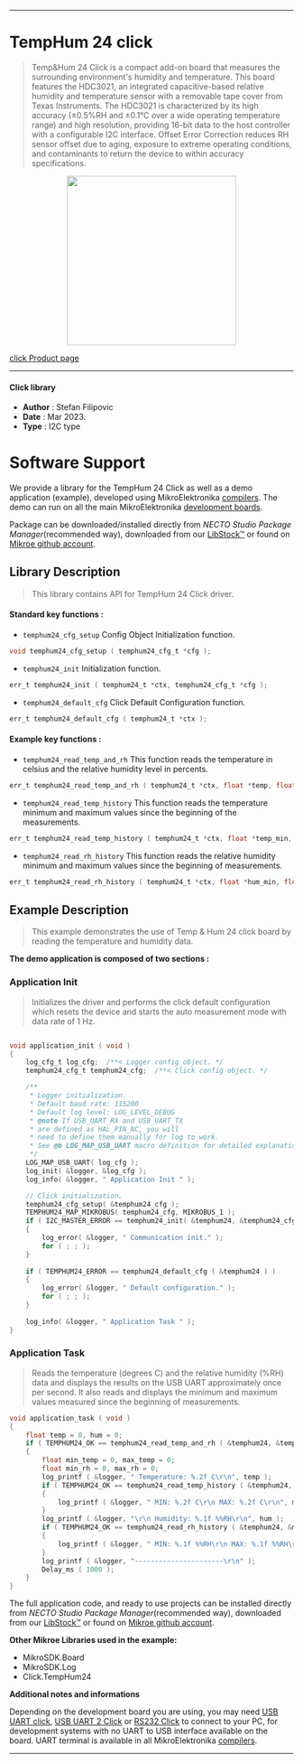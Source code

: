 
---
# TempHum 24 click

> Temp&Hum 24 Click is a compact add-on board that measures the surrounding environment's humidity and temperature. This board features the HDC3021, an integrated capacitive-based relative humidity and temperature sensor with a removable tape cover from Texas Instruments. The HDC3021 is characterized by its high accuracy (±0.5%RH and ±0.1°C over a wide operating temperature range) and high resolution, providing 16-bit data to the host controller with a configurable I2C interface. Offset Error Correction reduces RH sensor offset due to aging, exposure to extreme operating conditions, and contaminants to return the device to within accuracy specifications.

<p align="center">
  <img src="https://download.mikroe.com/images/click_for_ide/temphum24_click.png" height=300px>
</p>

[click Product page](https://www.mikroe.com/temphum-24-click)

---


#### Click library

- **Author**        : Stefan Filipovic
- **Date**          : Mar 2023.
- **Type**          : I2C type


# Software Support

We provide a library for the TempHum 24 Click
as well as a demo application (example), developed using MikroElektronika
[compilers](https://www.mikroe.com/necto-studio).
The demo can run on all the main MikroElektronika [development boards](https://www.mikroe.com/development-boards).

Package can be downloaded/installed directly from *NECTO Studio Package Manager*(recommended way), downloaded from our [LibStock&trade;](https://libstock.mikroe.com) or found on [Mikroe github account](https://github.com/MikroElektronika/mikrosdk_click_v2/tree/master/clicks).

## Library Description

> This library contains API for TempHum 24 Click driver.

#### Standard key functions :

- `temphum24_cfg_setup` Config Object Initialization function.
```c
void temphum24_cfg_setup ( temphum24_cfg_t *cfg );
```

- `temphum24_init` Initialization function.
```c
err_t temphum24_init ( temphum24_t *ctx, temphum24_cfg_t *cfg );
```

- `temphum24_default_cfg` Click Default Configuration function.
```c
err_t temphum24_default_cfg ( temphum24_t *ctx );
```

#### Example key functions :

- `temphum24_read_temp_and_rh` This function reads the temperature in celsius and the relative humidity level in percents.
```c
err_t temphum24_read_temp_and_rh ( temphum24_t *ctx, float *temp, float *hum );
```

- `temphum24_read_temp_history` This function reads the temperature minimum and maximum values since the beginning of the measurements.
```c
err_t temphum24_read_temp_history ( temphum24_t *ctx, float *temp_min, float *temp_max );
```

- `temphum24_read_rh_history` This function reads the relative humidity minimum and maximum values since the beginning of measurements.
```c
err_t temphum24_read_rh_history ( temphum24_t *ctx, float *hum_min, float *hum_max );
```

## Example Description

> This example demonstrates the use of Temp & Hum 24 click board by reading the temperature and humidity data.

**The demo application is composed of two sections :**

### Application Init

> Initializes the driver and performs the click default configuration which resets the device and starts the auto measurement mode with data rate of 1 Hz.

```c

void application_init ( void )
{
    log_cfg_t log_cfg;  /**< Logger config object. */
    temphum24_cfg_t temphum24_cfg;  /**< Click config object. */

    /** 
     * Logger initialization.
     * Default baud rate: 115200
     * Default log level: LOG_LEVEL_DEBUG
     * @note If USB_UART_RX and USB_UART_TX 
     * are defined as HAL_PIN_NC, you will 
     * need to define them manually for log to work. 
     * See @b LOG_MAP_USB_UART macro definition for detailed explanation.
     */
    LOG_MAP_USB_UART( log_cfg );
    log_init( &logger, &log_cfg );
    log_info( &logger, " Application Init " );

    // Click initialization.
    temphum24_cfg_setup( &temphum24_cfg );
    TEMPHUM24_MAP_MIKROBUS( temphum24_cfg, MIKROBUS_1 );
    if ( I2C_MASTER_ERROR == temphum24_init( &temphum24, &temphum24_cfg ) ) 
    {
        log_error( &logger, " Communication init." );
        for ( ; ; );
    }
    
    if ( TEMPHUM24_ERROR == temphum24_default_cfg ( &temphum24 ) )
    {
        log_error( &logger, " Default configuration." );
        for ( ; ; );
    }
    
    log_info( &logger, " Application Task " );
}

```

### Application Task

> Reads the temperature (degrees C) and the relative humidity (%RH) data and displays the results on the USB UART approximately once per second.
It also reads and displays the minimum and maximum values measured since the beginning of measurements.

```c
void application_task ( void )
{
    float temp = 0, hum = 0;
    if ( TEMPHUM24_OK == temphum24_read_temp_and_rh ( &temphum24, &temp, &hum ) )
    {
        float min_temp = 0, max_temp = 0;
        float min_rh = 0, max_rh = 0;
        log_printf ( &logger, " Temperature: %.2f C\r\n", temp );
        if ( TEMPHUM24_OK == temphum24_read_temp_history ( &temphum24, &min_temp, &max_temp ) )
        {
            log_printf ( &logger, " MIN: %.2f C\r\n MAX: %.2f C\r\n", min_temp, max_temp );
        }
        log_printf ( &logger, "\r\n Humidity: %.1f %%RH\r\n", hum );
        if ( TEMPHUM24_OK == temphum24_read_rh_history ( &temphum24, &min_rh, &max_rh ) )
        {
            log_printf ( &logger, " MIN: %.1f %%RH\r\n MAX: %.1f %%RH\r\n", min_rh, max_rh );
        }
        log_printf ( &logger, "----------------------\r\n" );
        Delay_ms ( 1000 );
    }
}
```

The full application code, and ready to use projects can be installed directly from *NECTO Studio Package Manager*(recommended way), downloaded from our [LibStock&trade;](https://libstock.mikroe.com) or found on [Mikroe github account](https://github.com/MikroElektronika/mikrosdk_click_v2/tree/master/clicks).

**Other Mikroe Libraries used in the example:**

- MikroSDK.Board
- MikroSDK.Log
- Click.TempHum24

**Additional notes and informations**

Depending on the development board you are using, you may need
[USB UART click](https://www.mikroe.com/usb-uart-click),
[USB UART 2 Click](https://www.mikroe.com/usb-uart-2-click) or
[RS232 Click](https://www.mikroe.com/rs232-click) to connect to your PC, for
development systems with no UART to USB interface available on the board. UART
terminal is available in all MikroElektronika
[compilers](https://shop.mikroe.com/compilers).

---
